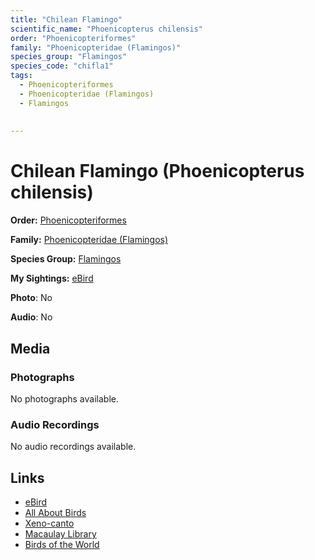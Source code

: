 ```yaml
---
title: "Chilean Flamingo"
scientific_name: "Phoenicopterus chilensis"
order: "Phoenicopteriformes"
family: "Phoenicopteridae (Flamingos)"
species_group: "Flamingos"
species_code: "chifla1"
tags: 
  - Phoenicopteriformes
  - Phoenicopteridae (Flamingos)
  - Flamingos
  
  
---
```


# Chilean Flamingo (Phoenicopterus chilensis)

**Order:** [Phoenicopteriformes](/tags/phoenicopteriformes)

**Family:** [Phoenicopteridae (Flamingos)](/tags/phoenicopteridae-flamingos)

**Species Group:** [Flamingos](/tags/flamingos)

**My Sightings:** [eBird](https://ebird.org/lifelist?r=world&time=life&spp=chifla1)

**Photo**: No 

**Audio**: No

## Media
### Photographs
No photographs available.

### Audio Recordings
No audio recordings available.

## Links
* [eBird](https://ebird.org/species/chifla1) 
* [All About Birds](https://www.allaboutbirds.org/guide/chifla1) 
* [Xeno-canto](https://www.xeno-canto.org/species/phoenicopterus-chilensis) 
* [Macaulay Library](https://search.macaulaylibrary.org/catalog?taxonCode=chifla1&sort=rating_rank_desc)
* [Birds of the World](https://birdsoftheworld.org/bow/species/chifla1)
